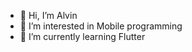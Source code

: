 - 👋 Hi, I’m Alvin
- 👀 I’m interested in Mobile programming
- 🌱 I’m currently learning Flutter

<!---
vintla/vintla is a ✨ special ✨ repository because its `README.md` (this file) appears on your GitHub profile.
You can click the Preview link to take a look at your changes.
--->
